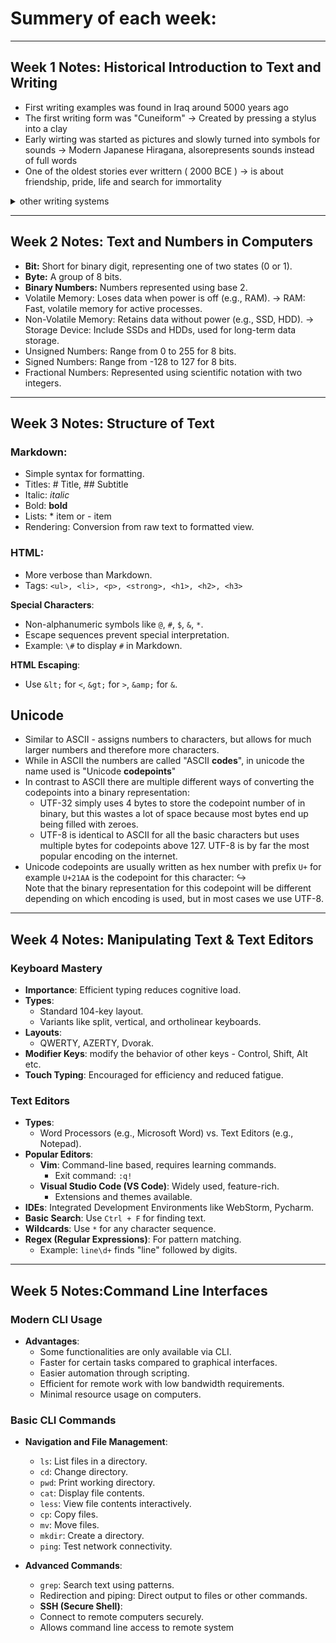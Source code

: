 # Summery of each week:

---

## Week 1 Notes: Historical Introduction to Text and Writing

- First writing examples was found in Iraq around 5000 years ago
- The first writing form was "Cuneiform" -> Created by pressing a stylus into a clay
- Early wirting was started as pictures and slowly turned into symbols for sounds ->  Modern Japanese Hiragana, alsorepresents sounds instead of full words
- One of the oldest stories ever writtern ( 2000 BCE ) -> is about friendship, pride, life and search for immortality

<details>
<summary>other writing systems  </summary>

- **Chinese characters** (still used today)
- **Mesoamerican writing** (like the Maya glyphs)
- **Indian Brahmi script** (may have been influenced by other writing systems)
- **Later writing systems:** Korean Hangul, Inuktitut syllabics

</details>

---

## Week 2 Notes: Text and Numbers in Computers

- **Bit:** Short for binary digit, representing one of two states (0 or 1).
- **Byte:** A group of 8 bits.
- **Binary Numbers:** Numbers represented using base 2.
- Volatile Memory: Loses data when power is off (e.g., RAM). -> RAM: Fast, volatile memory for active processes.
- Non-Volatile Memory: Retains data without power (e.g., SSD, HDD). -> Storage Device: Include SSDs and HDDs, used for long-term data storage.
- Unsigned Numbers: Range from 0 to 255 for 8 bits.
- Signed Numbers: Range from -128 to 127 for 8 bits.
- Fractional Numbers: Represented using scientific notation with two integers.

---

## Week 3 Notes: Structure of Text

### Markdown:

- Simple syntax for formatting.
- Titles: # Title, ## Subtitle
- Italic: _italic_
- Bold: **bold**
- Lists: * item or - item
- Rendering: Conversion from raw text to formatted view.

### HTML:

- More verbose than Markdown.
- Tags: `<ul>, <li>, <p>, <strong>, <h1>, <h2>, <h3>`



**Special Characters**:  
  - Non-alphanumeric symbols like `@`, `#`, `$`, `&`, `*`.  
  - Escape sequences prevent special interpretation.  
  - Example: `\#` to display `#` in Markdown.  
    
**HTML Escaping**:  
  - Use `&lt;` for `<`, `&gt;` for `>`, `&amp;` for `&`.


## Unicode
- Similar to ASCII - assigns numbers to characters, but allows for much larger numbers and therefore more characters.
- While in ASCII the numbers are called "ASCII **codes**", in unicode the name used is "Unicode **codepoints**"
- In contrast to ASCII there are multiple different ways of converting the codepoints into a binary representation:
  - UTF-32 simply uses 4 bytes to store the codepoint number of in binary, but this wastes a lot of space because most bytes end up being filled with zeroes.
  - UTF-8 is identical to ASCII for all the basic characters but uses multiple bytes for codepoints above 127. UTF-8 is by far the most popular encoding on the internet.
- Unicode codepoints are usually written as hex number with prefix `U+` for example `U+21AA` is the codepoint for this character: ↪  
Note that the binary representation for this codepoint will be different depending on which encoding is used, but in most cases we use UTF-8.

---

## Week 4 Notes: Manipulating Text & Text Editors

### Keyboard Mastery  
- **Importance**: Efficient typing reduces cognitive load.  
- **Types**:  
  - Standard 104-key layout.  
  - Variants like split, vertical, and ortholinear keyboards.  
- **Layouts**:  
  - QWERTY, AZERTY, Dvorak.  
- **Modifier Keys**: modify the behavior of other keys - Control, Shift, Alt etc.
- **Touch Typing**: Encouraged for efficiency and reduced fatigue.

### Text Editors  
- **Types**:  
  - Word Processors (e.g., Microsoft Word) vs. Text Editors (e.g., Notepad).  
- **Popular Editors**:  
  - **Vim**: Command-line based, requires learning commands.  
    - Exit command: `:q!`  
  - **Visual Studio Code (VS Code)**: Widely used, feature-rich.  
    - Extensions and themes available.  
- **IDEs**: Integrated Development Environments like WebStorm, Pycharm.
- **Basic Search**: Use `Ctrl + F` for finding text.
- **Wildcards**: Use `*` for any character sequence.  
- **Regex (Regular Expressions)**: For pattern matching.  
    - Example: `line\d+` finds "line" followed by digits.  

---

## Week 5 Notes:Command Line Interfaces
### Modern CLI Usage  
- **Advantages**:  
  - Some functionalities are only available via CLI.  
  - Faster for certain tasks compared to graphical interfaces.  
  - Easier automation through scripting.  
  - Efficient for remote work with low bandwidth requirements.  
  - Minimal resource usage on computers.  
   
### Basic CLI Commands  
- **Navigation and File Management**:  
  - `ls`: List files in a directory.  
  - `cd`: Change directory.  
  - `pwd`: Print working directory.  
  - `cat`: Display file contents.  
  - `less`: View file contents interactively.  
  - `cp`: Copy files.  
  - `mv`: Move files.  
  - `mkdir`: Create a directory.  
  - `ping`: Test network connectivity.  
   
- **Advanced Commands**:  
  - `grep`: Search text using patterns.  
  - Redirection and piping: Direct output to files or other commands.
  - **SSH (Secure Shell)**:  
  - Connect to remote computers securely.  
  - Allows command line access to remote system
